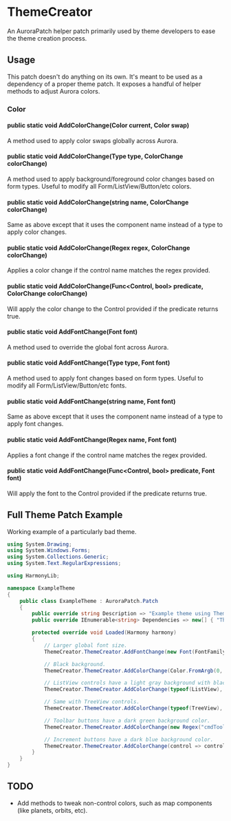 ﻿# ThemeCreator

An AuroraPatch helper patch primarily used by theme developers to ease the theme creation process.

## Usage

This patch doesn't do anything on its own. It's meant to be used as a dependency of a proper theme patch.
It exposes a handful of helper methods to adjust Aurora colors.

### Color

#### public static void AddColorChange(Color current, Color swap)

A method used to apply color swaps globally across Aurora.

#### public static void AddColorChange(Type type, ColorChange colorChange)

A method used to apply background/foreground color changes based on form types.
Useful to modify all Form/ListView/Button/etc colors.

#### public static void AddColorChange(string name, ColorChange colorChange)
    
Same as above except that it uses the component name instead of a type to apply color changes.

#### public static void AddColorChange(Regex regex, ColorChange colorChange)

Applies a color change if the control name matches the regex provided.

#### public static void AddColorChange(Func<Control, bool> predicate, ColorChange colorChange)

Will apply the color change to the Control provided if the predicate returns true.

#### public static void AddFontChange(Font font)

A method used to override the global font across Aurora.

#### public static void AddFontChange(Type type, Font font)

A method used to apply font changes based on form types.
Useful to modify all Form/ListView/Button/etc fonts.

#### public static void AddFontChange(string name, Font font)

Same as above except that it uses the component name instead of a type to apply font changes.

#### public static void AddFontChange(Regex name, Font font)

Applies a font change if the control name matches the regex provided.

#### public static void AddFontChange(Func<Control, bool> predicate, Font font)

Will apply the font to the Control provided if the predicate returns true.

## Full Theme Patch Example

Working example of a particularly bad theme.

```c#
using System.Drawing;
using System.Windows.Forms;
using System.Collections.Generic;
using System.Text.RegularExpressions;

using HarmonyLib;

namespace ExampleTheme
{
    public class ExampleTheme : AuroraPatch.Patch
    {
        public override string Description => "Example theme using ThemeCreator patch.";
        public override IEnumerable<string> Dependencies => new[] { "ThemeCreator" };

        protected override void Loaded(Harmony harmony)
        {
            // Larger global font size.
            ThemeCreator.ThemeCreator.AddFontChange(new Font(FontFamily.GenericSansSerif, 12f));

            // Black background.
            ThemeCreator.ThemeCreator.AddColorChange(Color.FromArgb(0, 0, 64), Color.Black);

            // ListView controls have a light gray background with black text.
            ThemeCreator.ThemeCreator.AddColorChange(typeof(ListView), new ThemeCreator.ColorChange { BackgroundColor = Color.LightGray, ForegroundColor = Color.Black });

            // Same with TreeView controls.
            ThemeCreator.ThemeCreator.AddColorChange(typeof(TreeView), new ThemeCreator.ColorChange { BackgroundColor = Color.LightGray, ForegroundColor = Color.Black });

            // Toolbar buttons have a dark green background color.
            ThemeCreator.ThemeCreator.AddColorChange(new Regex("cmdToolbar"), new ThemeCreator.ColorChange { BackgroundColor = Color.DarkGreen, ForegroundColor = null });

            // Increment buttons have a dark blue background color.
            ThemeCreator.ThemeCreator.AddColorChange(control => control.Name.Contains("cmdToolbar"), new ThemeCreator.ColorChange { BackgroundColor = Color.DarkBlue, ForegroundColor = null });
        }
    }
}
```

## TODO

- Add methods to tweak non-control colors, such as map components (like planets, orbits, etc).
